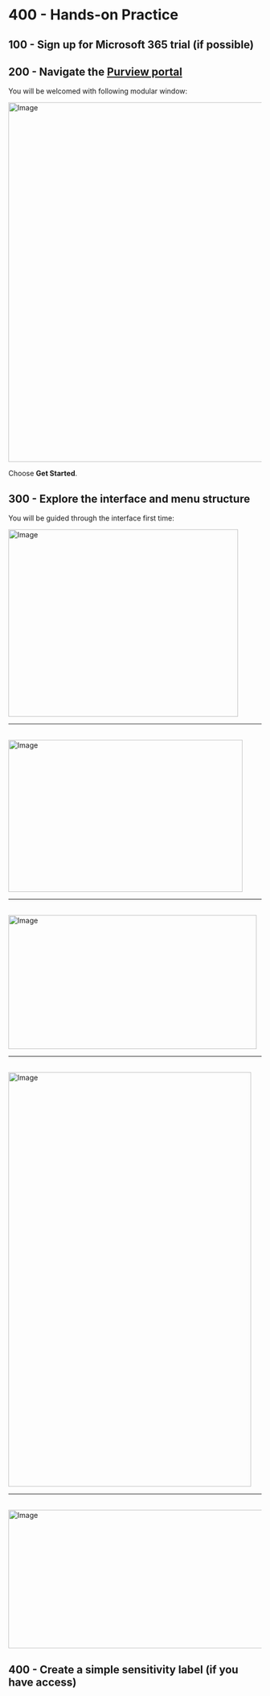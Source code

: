 # 400 - Hands-on Practice

## 100 - Sign up for Microsoft 365 trial (if possible)

## 200 - Navigate the [Purview portal](https://purview.microsoft.com/)

You will be welcomed with following modular window:

<img width="580" height="714" alt="Image" src="https://github.com/user-attachments/assets/106d335c-10b7-419b-9761-93106dc62f7a" />

Choose **Get Started**.

## 300 - Explore the interface and menu structure

You will be guided through the interface first time:

<img width="457" height="372" alt="Image" src="https://github.com/user-attachments/assets/03db8234-d9f7-48fe-b6e4-1657c8caad8f" />
<br/><hr><br/>
<img width="466" height="302" alt="Image" src="https://github.com/user-attachments/assets/901b2305-a67a-48cd-bc5f-5ad62eb5d765" />
<br/><hr><br/>
<img width="494" height="266" alt="Image" src="https://github.com/user-attachments/assets/2cce7c70-db88-4e2c-9f90-aa8273e02644" />
<br/><hr><br/>
<img width="483" height="823" alt="Image" src="https://github.com/user-attachments/assets/b9644c51-2f8a-47bf-b5ac-5a06c65fc742" />
<br/><hr><br/>
<img width="511" height="275" alt="Image" src="https://github.com/user-attachments/assets/1f3a4a86-20cb-4982-a24c-00c6b71ef035" />

## 400 - Create a simple sensitivity label (if you have access)

